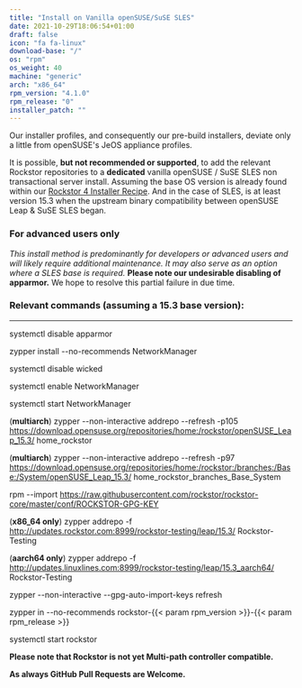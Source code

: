 ```yaml
---
title: "Install on Vanilla openSUSE/SuSE SLES"
date: 2021-10-29T18:06:54+01:00
draft: false
icon: "fa fa-linux"
download-base: "/"
os: "rpm"
os_weight: 40
machine: "generic"
arch: "x86_64"
rpm_version: "4.1.0"
rpm_release: "0"
installer_patch: ""
---
```



Our installer profiles, and consequently our pre-build installers, deviate only a little from openSUSE's JeOS appliance profiles.

It is possible, **but not recommended or supported**, to add the relevant Rockstor repositories to a **dedicated** vanilla openSUSE / SuSE SLES non transactional server install.
Assuming the base OS version is already found within our [Rockstor 4 Installer Recipe](https://github.com/rockstor/rockstor-installer).
And in the case of SLES, is at least version 15.3 when the upstream binary compatibility between openSUSE Leap & SuSE SLES began.  

### **For advanced users only**
 
*This install method is predominantly for developers or advanced users and will likely require additional maintenance.
It may also serve as an option where a SLES base is required.*
**Please note our undesirable disabling of apparmor.** We hope to resolve this partial failure in due time.

### Relevant commands (assuming a 15.3 base version):

---

systemctl disable apparmor

zypper install \--no-recommends NetworkManager

systemctl disable wicked

systemctl enable NetworkManager

systemctl start NetworkManager

(**multiarch**) zypper \--non-interactive addrepo \--refresh -p105 https://download.opensuse.org/repositories/home:/rockstor/openSUSE_Leap_15.3/ home_rockstor

(**multiarch**) zypper \--non-interactive addrepo \--refresh -p97 https://download.opensuse.org/repositories/home:/rockstor:/branches:/Base:/System/openSUSE_Leap_15.3/  home_rockstor_branches_Base_System

rpm \--import https://raw.githubusercontent.com/rockstor/rockstor-core/master/conf/ROCKSTOR-GPG-KEY

(**x86_64 only**) zypper addrepo -f http://updates.rockstor.com:8999/rockstor-testing/leap/15.3/ Rockstor-Testing

(**aarch64 only**) zypper addrepo -f http://updates.linuxlines.com:8999/rockstor-testing/leap/15.3_aarch64/ Rockstor-Testing

zypper \--non-interactive \--gpg-auto-import-keys refresh

zypper in \--no-recommends rockstor-{{< param rpm_version >}}-{{< param rpm_release >}}

systemctl start rockstor

**Please note that Rockstor is not yet Multi-path controller compatible.**

**As always GitHub Pull Requests are Welcome.**






 